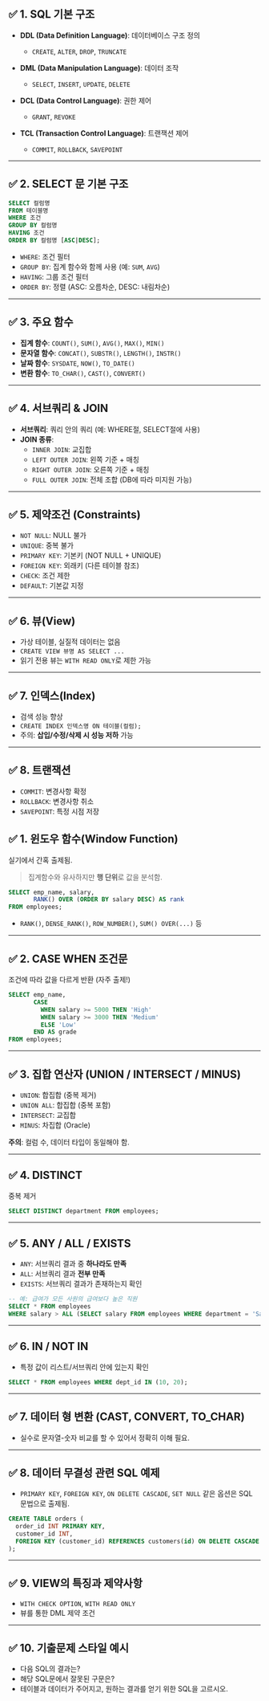 ## ✅ **1. SQL 기본 구조**

- **DDL (Data Definition Language)**: 데이터베이스 구조 정의

  - `CREATE`, `ALTER`, `DROP`, `TRUNCATE`

- **DML (Data Manipulation Language)**: 데이터 조작

  - `SELECT`, `INSERT`, `UPDATE`, `DELETE`

- **DCL (Data Control Language)**: 권한 제어

  - `GRANT`, `REVOKE`

- **TCL (Transaction Control Language)**: 트랜잭션 제어
  - `COMMIT`, `ROLLBACK`, `SAVEPOINT`

---

## ✅ **2. SELECT 문 기본 구조**

```sql
SELECT 컬럼명
FROM 테이블명
WHERE 조건
GROUP BY 컬럼명
HAVING 조건
ORDER BY 컬럼명 [ASC|DESC];
```

- `WHERE`: 조건 필터
- `GROUP BY`: 집계 함수와 함께 사용 (예: `SUM`, `AVG`)
- `HAVING`: 그룹 조건 필터
- `ORDER BY`: 정렬 (ASC: 오름차순, DESC: 내림차순)

---

## ✅ **3. 주요 함수**

- **집계 함수**: `COUNT()`, `SUM()`, `AVG()`, `MAX()`, `MIN()`
- **문자열 함수**: `CONCAT()`, `SUBSTR()`, `LENGTH()`, `INSTR()`
- **날짜 함수**: `SYSDATE`, `NOW()`, `TO_DATE()`
- **변환 함수**: `TO_CHAR()`, `CAST()`, `CONVERT()`

---

## ✅ **4. 서브쿼리 & JOIN**

- **서브쿼리**: 쿼리 안의 쿼리 (예: WHERE절, SELECT절에 사용)
- **JOIN 종류**:
  - `INNER JOIN`: 교집합
  - `LEFT OUTER JOIN`: 왼쪽 기준 + 매칭
  - `RIGHT OUTER JOIN`: 오른쪽 기준 + 매칭
  - `FULL OUTER JOIN`: 전체 조합 (DB에 따라 미지원 가능)

---

## ✅ **5. 제약조건 (Constraints)**

- `NOT NULL`: NULL 불가
- `UNIQUE`: 중복 불가
- `PRIMARY KEY`: 기본키 (NOT NULL + UNIQUE)
- `FOREIGN KEY`: 외래키 (다른 테이블 참조)
- `CHECK`: 조건 제한
- `DEFAULT`: 기본값 지정

---

## ✅ **6. 뷰(View)**

- 가상 테이블, 실질적 데이터는 없음
- `CREATE VIEW 뷰명 AS SELECT ...`
- 읽기 전용 뷰는 `WITH READ ONLY`로 제한 가능

---

## ✅ **7. 인덱스(Index)**

- 검색 성능 향상
- `CREATE INDEX 인덱스명 ON 테이블(컬럼);`
- 주의: **삽입/수정/삭제 시 성능 저하** 가능

---

## ✅ **8. 트랜잭션**

- `COMMIT`: 변경사항 확정
- `ROLLBACK`: 변경사항 취소
- `SAVEPOINT`: 특정 시점 저장

## ✅ 1. **윈도우 함수(Window Function)**

실기에서 간혹 출제됨.

> 집계함수와 유사하지만 **행 단위**로 값을 분석함.

```sql
SELECT emp_name, salary,
       RANK() OVER (ORDER BY salary DESC) AS rank
FROM employees;
```

- `RANK()`, `DENSE_RANK()`, `ROW_NUMBER()`, `SUM() OVER(...)` 등

---

## ✅ 2. **CASE WHEN 조건문**

조건에 따라 값을 다르게 반환 (자주 출제!)

```sql
SELECT emp_name,
       CASE
         WHEN salary >= 5000 THEN 'High'
         WHEN salary >= 3000 THEN 'Medium'
         ELSE 'Low'
       END AS grade
FROM employees;
```

---

## ✅ 3. **집합 연산자 (UNION / INTERSECT / MINUS)**

- `UNION`: 합집합 (중복 제거)
- `UNION ALL`: 합집합 (중복 포함)
- `INTERSECT`: 교집합
- `MINUS`: 차집합 (Oracle)

**주의**: 컬럼 수, 데이터 타입이 동일해야 함.

---

## ✅ 4. **DISTINCT**

중복 제거

```sql
SELECT DISTINCT department FROM employees;
```

---

## ✅ 5. **ANY / ALL / EXISTS**

- `ANY`: 서브쿼리 결과 중 **하나라도 만족**
- `ALL`: 서브쿼리 결과 **전부 만족**
- `EXISTS`: 서브쿼리 결과가 존재하는지 확인

```sql
-- 예: 급여가 모든 사원의 급여보다 높은 직원
SELECT * FROM employees
WHERE salary > ALL (SELECT salary FROM employees WHERE department = 'Sales');
```

---

## ✅ 6. **IN / NOT IN**

- 특정 값이 리스트/서브쿼리 안에 있는지 확인

```sql
SELECT * FROM employees WHERE dept_id IN (10, 20);
```

---

## ✅ 7. **데이터 형 변환 (CAST, CONVERT, TO_CHAR)**

- 실수로 문자열-숫자 비교를 할 수 있어서 정확히 이해 필요.

---

## ✅ 8. **데이터 무결성 관련 SQL 예제**

- `PRIMARY KEY`, `FOREIGN KEY`, `ON DELETE CASCADE`, `SET NULL` 같은 옵션은 SQL 문법으로 출제됨.

```sql
CREATE TABLE orders (
  order_id INT PRIMARY KEY,
  customer_id INT,
  FOREIGN KEY (customer_id) REFERENCES customers(id) ON DELETE CASCADE
);
```

---

## ✅ 9. **VIEW의 특징과 제약사항**

- `WITH CHECK OPTION`, `WITH READ ONLY`
- 뷰를 통한 DML 제약 조건

---

## ✅ 10. **기출문제 스타일 예시**

- 다음 SQL의 결과는?
- 해당 SQL문에서 잘못된 구문은?
- 테이블과 데이터가 주어지고, 원하는 결과를 얻기 위한 SQL을 고르시오.
